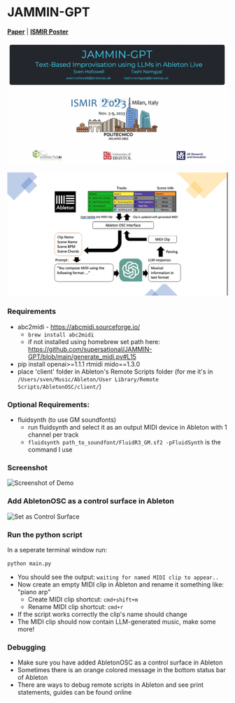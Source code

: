 # JAMMIN-GPT
[**Paper**](https://arxiv.org/pdf/2312.03479.pdf) | [**ISMIR Poster**](https://ismir2023program.ismir.net/lbd_356.html) 

![ISMIR Title page](screenshots/title.png)

![Diagram of operation](screenshots/diagram.png)

### Requirements
- abc2midi - https://abcmidi.sourceforge.io/
    - `brew install abc2midi`
    - if not installed using homebrew set path here: 
https://github.com/supersational/JAMMIN-GPT/blob/main/generate_midi.py#L15
- pip install openai>=1.1.1 rtmidi mido==1.3.0
- place 'client' folder in Ableton's Remote Scripts folder
(for me it's in `/Users/sven/Music/Ableton/User Library/Remote Scripts/AbletonOSC/client/`)

### Optional Requirements:
- fluidsynth (to use GM soundfonts)
    - run fluidsynth and select it as an output MIDI device in Ableton with 1 channel per track
    - `fluidsynth path_to_soundfont/FluidR3_GM.sf2 -pFluidSynth` is the command I use


### Screenshot
![Screenshot of Demo](screenshots/final_screenshot.png)


### Add AbletonOSC as a control surface in Ableton
![Set as Control Surface](screenshots/client.png)

### Run the python script

In a seperate terminal window run:
```bash
python main.py
```

- You should see the output: `waiting for named MIDI clip to appear..`
- Now create an empty MIDI clip in Ableton and rename it something like: "piano arp"
  - Create MIDI clip shortcut: `cmd+shift+m`
  - Rename MIDI clip shortcut: `cmd+r`
- If the script works correctly the clip's name should change
- The MIDI clip should now contain LLM-generated music, make some more!

### Debugging

- Make sure you have added AbletonOSC as a control surface in Ableton
- Sometimes there is an orange colored message in the bottom status bar of Ableton
- There are ways to debug remote scripts in Ableton and see print statements, guides can be found online